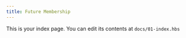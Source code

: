 ```yaml
---
title: Future Membership
---
```


This is your index page. You can edit its contents at `docs/01-index.hbs`
